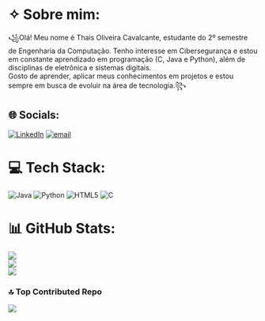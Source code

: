 # ✧ Sobre mim:
꧁Olá! Meu nome é Thais Oliveira Cavalcante, estudante do 2º semestre de Engenharia da Computação. Tenho interesse em Cibersegurança e estou em constante aprendizado em programação (C, Java e Python), além de disciplinas de eletrônica e sistemas digitais.<br>Gosto de aprender, aplicar meus conhecimentos em projetos e estou sempre em busca de evoluir na área de tecnologia.꧂


## 🌐 Socials:
[![LinkedIn](https://img.shields.io/badge/LinkedIn-%230077B5.svg?logo=linkedin&logoColor=white)](https://linkedin.com/in/https://www.linkedin.com/in/tha%C3%ADs-oliveira-2148252a8?lipi=urn%3Ali%3Apage%3Ad_flagship3_profile_view_base_contact_details%3B%2BwonczR8RwaRLgCB56nx5A%3D%3D) [![email](https://img.shields.io/badge/Email-D14836?logo=gmail&logoColor=white)](mailto:thais.oliveira152503@gmail.com) 

# 💻 Tech Stack:
![Java](https://img.shields.io/badge/java-%23ED8B00.svg?style=plastic&logo=openjdk&logoColor=white) ![Python](https://img.shields.io/badge/python-3670A0?style=plastic&logo=python&logoColor=ffdd54) ![HTML5](https://img.shields.io/badge/html5-%23E34F26.svg?style=plastic&logo=html5&logoColor=white) ![C](https://img.shields.io/badge/c-%2300599C.svg?style=plastic&logo=c&logoColor=white)
# 📊 GitHub Stats:
![](https://github-readme-stats.vercel.app/api?username=ThaisOliveira01&theme=blue_navy&hide_border=true&include_all_commits=false&count_private=false)<br/>
![](https://nirzak-streak-stats.vercel.app/?user=ThaisOliveira01&theme=blue_navy&hide_border=true)<br/>
![](https://github-readme-stats.vercel.app/api/top-langs/?username=ThaisOliveira01&theme=blue_navy&hide_border=true&include_all_commits=false&count_private=false&layout=compact)

### 🔝 Top Contributed Repo
![](https://github-contributor-stats.vercel.app/api?username=ThaisOliveira01&limit=5&theme=blue_navy&combine_all_yearly_contributions=true)

<!-- Proudly created with GPRM ( https://gprm.itsvg.in ) -->
